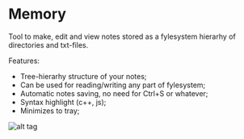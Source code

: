 # Memory
Tool to make, edit and view notes stored as a fylesystem hierarhy of directories and txt-files.

Features:

- Tree-hierarhy structure of your notes;
- Can be used for reading/writing any part of fylesystem;
- Automatic notes saving, no need for Ctrl+S or whatever;
- Syntax highlight (c++, js);
- Minimizes to tray;

![alt tag](https://cloud.githubusercontent.com/assets/23142629/22288885/ed54b272-e309-11e6-9a6d-3a593ce4ca0e.png)
